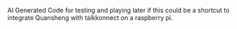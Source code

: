 AI Generated Code for testing and playing later if this could be a shortcut to integrate Quansheng with talkkonnect on a raspberry pi.
